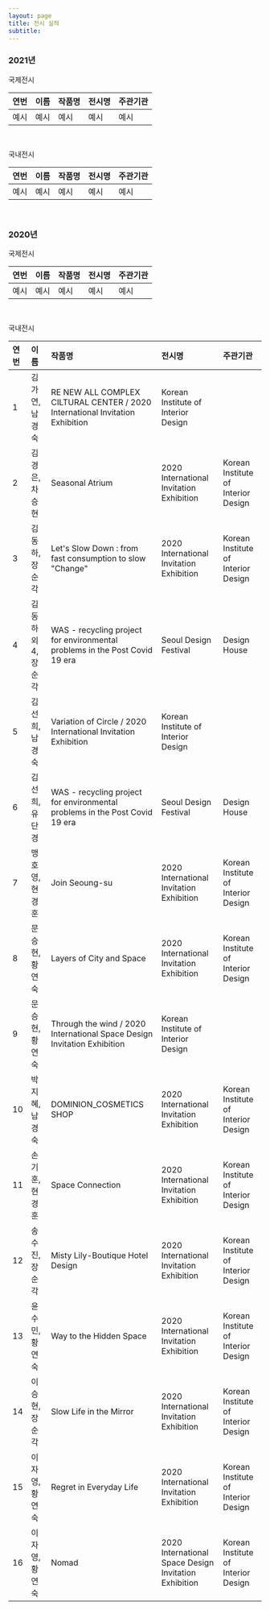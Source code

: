 ```yaml
---
layout: page
title: 전시 실적
subtitle:
---
```


### 2021년

국제전시 

| 연번 | 이름 | 작품명 | 전시명 | 주관기관 |
| :------ |:--- | :--- | :--- | :--- |
| 예시 | 예시 | 예시 | 예시 | 예시 |

<br>

국내전시 

| 연번 | 이름 | 작품명 | 전시명 | 주관기관 |
| :------ |:--- | :--- | :--- | :--- |
| 예시 | 예시 | 예시 | 예시 | 예시 |

<br>

### 2020년

국제전시

| 연번 | 이름 | 작품명 | 전시명 | 주관기관 |
| :------ |:--- | :--- | :--- | :--- |
| 예시 | 예시 | 예시 | 예시 | 예시 |

<br>

국내전시

| 연번 | 이름 | 작품명 | 전시명 | 주관기관 |
| :------ |:--- | :--- | :--- | :--- |
| 1 | 김가연, 남경숙 | RE NEW ALL COMPLEX CILTURAL CENTER / 2020 International Invitation Exhibition | Korean Institute of Interior Design |
| 2 | 김경은, 차승현 | Seasonal Atrium | 2020 International Invitation Exhibition | Korean Institute of Interior Design |
| 3 | 김동하, 장순각 | Let's Slow Down : from fast consumption to slow "Change" | 2020 International Invitation Exhibition | Korean Institute of Interior Design |
| 4 | 김동하 외4, 장순각 | WAS - recycling project for environmental problems in the Post Covid 19 era | Seoul Design Festival | Design House |
| 5 | 김선희, 남경숙 | Variation of Circle / 2020 International Invitation Exhibition | Korean Institute of Interior Design |
| 6 | 김선희, 유단경 | WAS - recycling project for environmental problems in the Post Covid 19 era | Seoul Design Festival | Design House |
| 7 | 맹호영, 현경훈 | Join Seoung-su | 2020 International Invitation Exhibition | Korean Institute of Interior Design |
| 8 | 문승현, 황연숙 | Layers of City and Space | 2020 International Invitation Exhibition | Korean Institute of Interior Design |
| 9 | 문승현, 황연숙 | Through the wind / 2020 International Space Design Invitation Exhibition | Korean Institute of Interior Design |
| 10 | 박지혜, 남경숙 | DOMINION_COSMETICS SHOP | 2020 International Invitation Exhibition | Korean Institute of Interior Design |
| 11 | 손기훈, 현경훈 | Space Connection | 2020 International Invitation Exhibition | Korean Institute of Interior Design |
| 12 | 송수진, 장순각 | Misty Lily-Boutique Hotel Design | 2020 International Invitation Exhibition | Korean Institute of Interior Design |
| 13 | 윤수민, 황연숙 | Way to the Hidden Space | 2020 International Invitation Exhibition | Korean Institute of Interior Design |
| 14 | 이승현, 장순각 | Slow Life in the Mirror | 2020 International Invitation Exhibition | Korean Institute of Interior Design |
| 15 | 이자영, 황연숙 | Regret in Everyday Life | 2020 International Invitation Exhibition | Korean Institute of Interior Design | 
| 16 | 이자영, 황연숙 | Nomad | 2020 International Space Design Invitation Exhibition | Korean Institute of Interior Design |

<br>
